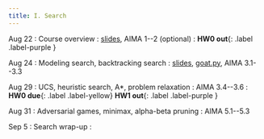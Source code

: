 ```yaml
---
title: I. Search
---
```


Aug 22
: Course overview
  : [slides](../assets/files/L01-overview.pdf), AIMA 1--2 (optional)
: **HW0 out**{: .label .label-purple }

Aug 24
: Modeling search, backtracking search
  : [slides](../assets/files/L02-search.pdf), [goat.py](../assets/files/goat.py), AIMA 3.1--3.3

Aug 29
: UCS, heuristic search, A*, problem relaxation
  : AIMA 3.4--3.6
: **HW0 due**{: .label .label-yellow} **HW1 out**{: .label .label-purple }

Aug 31
: Adversarial games, minimax, alpha-beta pruning
  : AIMA 5.1--5.3

Sep 5
: Search wrap-up
  : 

<!-- BFS, DFS -->